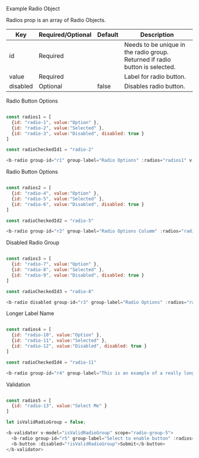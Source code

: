 Example Radio Object

Radios prop is an array of Radio Objects.

| Key      | Required/Optional | Default | Description                              |
| -------- | ----------------- | ------- | ---------------------------------------- |
| id       | Required          |         | Needs to be unique in the radio group. Returned if radio button is selected.  |
| value    | Required          |         | Label for radio button. |
| disabled | Optional          | false   | Disables radio button.                   |

Radio Button Options

```js

const radios1 = [
  {id: "radio-1", value:"Option" },
  {id: "radio-2", value:"Selected" },
  {id: "radio-3", value:"Disabled", disabled: true }
]

const radioCheckedId1 = "radio-2"

<b-radio group-id="r1" group-label="Radio Options" :radios="radios1" v-model="radioCheckedId1"/>

```

Radio Button Options

```js

const radios2 = [
  {id: "radio-4", value:"Option" },
  {id: "radio-5", value:"Selected" },
  {id: "radio-6", value:"Disabled", disabled: true }
]

const radioCheckedId2 = "radio-5"

<b-radio group-id="r2" group-label="Radio Options Columm" :radios="radios2" v-model="radioCheckedId2" column/>

```

Disabled Radio Group

```js

const radios3 = [
  {id: "radio-7", value:"Option" },
  {id: "radio-8", value:"Selected" },
  {id: "radio-9", value:"Disabled", disabled: true }
]

const radioCheckedId3 = "radio-8"

<b-radio disabled group-id="r3" group-label="Radio Options" :radios="radios3" v-model="radioCheckedId3"/>

```

Longer Label Name

```js

const radios4 = [
  {id: "radio-10", value:"Option" },
  {id: "radio-11", value:"Selected" },
  {id: "radio-12", value:"Disabled", disabled: true }
]

const radioCheckedId4 = "radio-11"

<b-radio group-id="r4" group-label="This is an example of a really long group label." :radios="radios4" v-model="radioCheckedId4"/>

```

Validation

```js

const radios5 = [
  {id: "radio-13", value:"Select Me" }
]

let isValidRadioGroup = false;

<b-validator v-model="isValidRadioGroup" scope="radio-group-5">
  <b-radio group-id="r5" group-label="Select to enable button" :radios="radios5" validation-name="radio" required />
  <b-button :disabled="!isValidRadioGroup">Submit</b-button>
</b-validator>

```